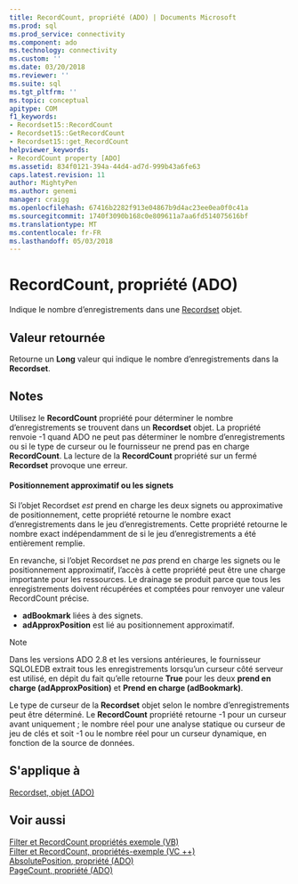 ```yaml
---
title: RecordCount, propriété (ADO) | Documents Microsoft
ms.prod: sql
ms.prod_service: connectivity
ms.component: ado
ms.technology: connectivity
ms.custom: ''
ms.date: 03/20/2018
ms.reviewer: ''
ms.suite: sql
ms.tgt_pltfrm: ''
ms.topic: conceptual
apitype: COM
f1_keywords:
- Recordset15::RecordCount
- Recordset15::GetRecordCount
- Recordset15::get_RecordCount
helpviewer_keywords:
- RecordCount property [ADO]
ms.assetid: 834f0121-394a-44d4-ad7d-999b43a6fe63
caps.latest.revision: 11
author: MightyPen
ms.author: genemi
manager: craigg
ms.openlocfilehash: 67416b2282f913e04867b9d4ac23ee0ea0f0c41a
ms.sourcegitcommit: 1740f3090b168c0e809611a7aa6fd514075616bf
ms.translationtype: MT
ms.contentlocale: fr-FR
ms.lasthandoff: 05/03/2018
---
```

# <a name="recordcount-property-ado"></a>RecordCount, propriété (ADO)

Indique le nombre d’enregistrements dans une [Recordset](../../../ado/reference/ado-api/recordset-object-ado.md) objet.
  
## <a name="return-value"></a>Valeur retournée

Retourne un **Long** valeur qui indique le nombre d’enregistrements dans la **Recordset**.
  
## <a name="remarks"></a>Notes

Utilisez le **RecordCount** propriété pour déterminer le nombre d’enregistrements se trouvent dans un **Recordset** objet. La propriété renvoie -1 quand ADO ne peut pas déterminer le nombre d’enregistrements ou si le type de curseur ou le fournisseur ne prend pas en charge **RecordCount**. La lecture de la **RecordCount** propriété sur un fermé **Recordset** provoque une erreur.

#### <a name="bookmarks-or-approximate-positioning"></a>Positionnement approximatif ou les signets

Si l’objet Recordset *est* prend en charge les deux signets ou approximative de positionnement, cette propriété retourne le nombre exact d’enregistrements dans le jeu d’enregistrements. Cette propriété retourne le nombre exact indépendamment de si le jeu d’enregistrements a été entièrement remplie.

En revanche, si l’objet Recordset ne *pas* prend en charge les signets ou le positionnement approximatif, l’accès à cette propriété peut être une charge importante pour les ressources. Le drainage se produit parce que tous les enregistrements doivent récupérées et comptées pour renvoyer une valeur RecordCount précise.

- **adBookmark** liées à des signets.
- **adApproxPosition** est lié au positionnement approximatif.

> [!NOTE]
> Dans les versions ADO 2.8 et les versions antérieures, le fournisseur SQLOLEDB extrait tous les enregistrements lorsqu’un curseur côté serveur est utilisé, en dépit du fait qu’elle retourne **True** pour les deux **prend en charge (adApproxPosition)** et **Prend en charge (adBookmark)**.
  
Le type de curseur de la **Recordset** objet selon le nombre d’enregistrements peut être déterminé. Le **RecordCount** propriété retourne -1 pour un curseur avant uniquement ; le nombre réel pour une analyse statique ou curseur de jeu de clés et soit -1 ou le nombre réel pour un curseur dynamique, en fonction de la source de données.
  
## <a name="applies-to"></a>S'applique à

[Recordset, objet (ADO)](../../../ado/reference/ado-api/recordset-object-ado.md)  
  
## <a name="see-also"></a>Voir aussi

[Filter et RecordCount propriétés exemple (VB)](../../../ado/reference/ado-api/filter-and-recordcount-properties-example-vb.md)   
[Filter et RecordCount, propriétés-exemple (VC ++)](../../../ado/reference/ado-api/filter-and-recordcount-properties-example-vc.md)   
[AbsolutePosition, propriété (ADO)](../../../ado/reference/ado-api/absoluteposition-property-ado.md)   
[PageCount, propriété (ADO)](../../../ado/reference/ado-api/pagecount-property-ado.md)
